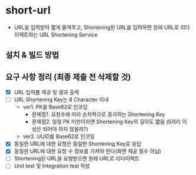 # short-url

* URL을 입력받아 짧게 줄여주고, Shortening된 URL을 입력하면 원래 URL로 리다이렉트하는 URL Shortening Service

## 설치 & 빌드 방법


## 요구 사항 정리 (최종 제출 전 삭제할 것)

* [x] URL 입력폼 제공 및 결과 출력
* [ ] URL Shortening Key는 8 Character 이내
    * ver1. PK를 Base62로 인코딩
        * 문제점1. 요청수에 따라 순차적으로 증가하는 Shortening Key
        * 문제점2. 일정 PK 미만이라면 Shortening Key의 길이도 짧음 (5자리 이상은 되어야 하지 않을까?)
    * ver2. UUID를 Base62로 인코딩
* [x] 동일한 URL에 대한 요청은 동일한 Shortening Key로 응답
* [x] 동일한 URL에 대한 요청 수 정보를 가져야 한다(화면 제공 필수 아님)
* [ ] Shortening된 URL을 요청받으면 원래 URL로 리다이렉트
* [ ] Unit test 및 Integration test 작성
